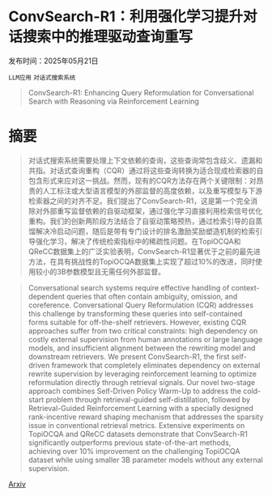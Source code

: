# ConvSearch-R1：利用强化学习提升对话搜索中的推理驱动查询重写

发布时间：2025年05月21日

`LLM应用` `对话式搜索系统`

> ConvSearch-R1: Enhancing Query Reformulation for Conversational Search with Reasoning via Reinforcement Learning

# 摘要

> 对话式搜索系统需要处理上下文依赖的查询，这些查询常包含歧义、遗漏和共指。对话式查询重构（CQR）通过将这些查询转换为适合现成检索器的自包含形式来应对这一挑战。然而，现有的CQR方法存在两个关键限制：对昂贵的人工标注或大型语言模型的外部监督的高度依赖，以及重写模型与下游检索器之间的对齐不足。我们提出了ConvSearch-R1，这是第一个完全消除对外部重写监督依赖的自驱动框架，通过强化学习直接利用检索信号优化重构。我们的创新两阶段方法结合了自驱动策略预热，通过检索引导的自蒸馏解决冷启动问题，随后是带有专门设计的排名激励奖励塑造机制的检索引导强化学习，解决了传统检索指标中的稀疏性问题。在TopiOCQA和QReCC数据集上的广泛实验表明，ConvSearch-R1显著优于之前的最先进方法，在具有挑战性的TopiOCQA数据集上实现了超过10%的改进，同时使用较小的3B参数模型且无需任何外部监督。

> Conversational search systems require effective handling of context-dependent queries that often contain ambiguity, omission, and coreference. Conversational Query Reformulation (CQR) addresses this challenge by transforming these queries into self-contained forms suitable for off-the-shelf retrievers. However, existing CQR approaches suffer from two critical constraints: high dependency on costly external supervision from human annotations or large language models, and insufficient alignment between the rewriting model and downstream retrievers. We present ConvSearch-R1, the first self-driven framework that completely eliminates dependency on external rewrite supervision by leveraging reinforcement learning to optimize reformulation directly through retrieval signals. Our novel two-stage approach combines Self-Driven Policy Warm-Up to address the cold-start problem through retrieval-guided self-distillation, followed by Retrieval-Guided Reinforcement Learning with a specially designed rank-incentive reward shaping mechanism that addresses the sparsity issue in conventional retrieval metrics. Extensive experiments on TopiOCQA and QReCC datasets demonstrate that ConvSearch-R1 significantly outperforms previous state-of-the-art methods, achieving over 10% improvement on the challenging TopiOCQA dataset while using smaller 3B parameter models without any external supervision.

[Arxiv](https://arxiv.org/abs/2505.15776)